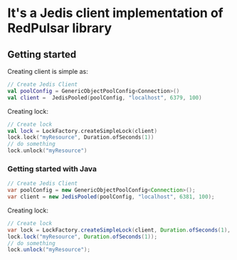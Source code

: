 # It's a Jedis client implementation of RedPulsar library

## Getting started

Creating client is simple as:
```kotlin
// Create Jedis Client
val poolConfig = GenericObjectPoolConfig<Connection>()
val client =  JedisPooled(poolConfig, "localhost", 6379, 100)
```
Creating lock:
```kotlin
// Create lock
val lock = LockFactory.createSimpleLock(client)
lock.lock("myResource", Duration.ofSeconds(1))
// do something
lock.unlock("myResource")
```

### Getting started with Java
```java
// Create Jedis Client
var poolConfig = new GenericObjectPoolConfig<Connection>();
var client = new JedisPooled(poolConfig, "localhost", 6381, 100);
```
Creating lock:
```java
// Create lock
var lock = LockFactory.createSimpleLock(client, Duration.ofSeconds(1), 3);
lock.lock("myResource", Duration.ofSeconds(1));
// do something
lock.unlock("myResource");
```

